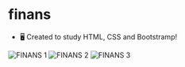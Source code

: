# finans
- 🖥️ Created to study HTML, CSS and Bootstramp!

![FINANS 1](https://user-images.githubusercontent.com/119822059/207183867-01ff233e-5bfb-4ae0-a2a2-06ba64b424d5.jpg)
![FINANS 2](https://user-images.githubusercontent.com/119822059/207183872-d3c3a324-f2e6-4290-b42a-3c508e19b02a.jpg)
![FINANS 3](https://user-images.githubusercontent.com/119822059/207183875-78255941-4898-4d9e-aaad-a394a8efe798.jpg)
